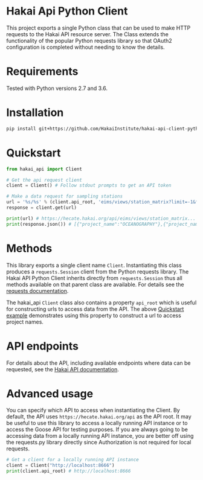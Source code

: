 # Hakai Api Python Client

This project exports a single Python class that can be used to make HTTP requests to the Hakai API resource server. The Class extends the functionality of the popular Python requests library so that OAuth2 configuration is completed without needing to know the details.

# Requirements
Tested with Python versions 2.7 and 3.6.

# Installation

```bash
pip install git+https://github.com/HakaiInstitute/hakai-api-client-python.git
```

# Quickstart

```python
from hakai_api import Client

# Get the api request client
client = Client() # Follow stdout prompts to get an API token

# Make a data request for sampling stations
url = '%s/%s' % (client.api_root, 'eims/views/station_matrix?limit=-1&fields=project_name&distinct')
response = client.get(url)

print(url) # https://hecate.hakai.org/api/eims/views/station_matrix...
print(response.json()) # [{"project_name":"OCEANOGRAPHY"},{"project_name":"MARINEGEO"}...
```

# Methods

This library exports a single client name `Client`. Instantiating this class produces a `requests.Session` client from the Python requests library. The Hakai API Python Client inherits directly from `requests.Session` thus all methods available on that parent class are available. For details see the [requests documentation](http://docs.python-requests.org/).

The hakai_api `Client` class also contains a property `api_root` which is useful for constructing urls to access data from the API. The above [Quickstart example](#quickstart) demonstrates using this property to construct a url to access project names.

# API endpoints

For details about the API, including available endpoints where data can be requested, see the [Hakai API documentation](https://github.com/HakaiInstitute/hakai-api).

# Advanced usage

You can specify which API to access when instantiating the Client. By default, the API uses `https://hecate.hakai.org/api` as the API root. It may be useful to use this library to access a locally running API instance or to access the Goose API for testing purposes. If you are always going to be accessing data from a locally running API instance, you are better off using the requests.py library directly since Authorization is not required for local requests.

```python
# Get a client for a locally running API instance
client = Client("http://localhost:8666")
print(client.api_root) # http://localhost:8666
```

